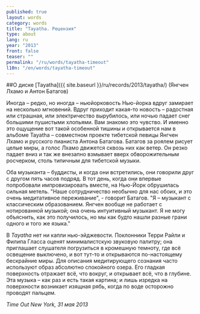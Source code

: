 ```yaml
---
published: true
layout: words
category: words
title: "Tayatha. Рецензия"
type: about
lang: ru
year: "2013"
front: false
teaser: ""
permalink: "/ru/words/tayatha-timeout"
l10n: "/en/words/tayatha-timeout"
---
```


##О диске [Tayatha]({{ site.baseurl }}/ru/records/2013/tayatha/) (Янгчен Лхамо и Антон Батагов)

Иногда – редко, но иногда – ньюйорковость Нью-йорка вдруг замирает на несколько мгновений. Вдруг приходит какая-то новость – радостная или страшная, или электричество вырубилось, или ночью падает снег большими пушистыми хлопьями. Вам знакомо это чувство. И именно это ощущение вот такой особенной тишины и открывается нам в альбоме Tayatha – совместном проекте тибетской певицы Янгчен Лхамо и русского пианиста Антона Батагова. Батагов за роялем рисует целые миры, а голос Лхамо движется сквозь них как ветер. Он резко падает вниз и так же внезапно взмывает вверх обворожительным росчерком, столь типичным для тибетской музыки.

Оба музыканта – буддисты, и когда они встретились, они говорили друг с другом пять часов подряд. В тот день, когда они впервые попробовали импровизировать вместе, на Нью-Йорк обрушилась сильная метель. "Наше сотрудничество необычно для нас обоих, и это очень медитативное переживание", - говорит Батагов. "Я – музыкант с классическим образованием. Янгчен вообще не работает с нотированной музыкой; она очень интуитивный музыкант. Я не могу объяснить, как это получилось, но мы как будто нашли разные грани одного и того же языка."

В _Tayatha_ нет ни капли нью-эйджевости. Поклонники Терри Райли и Филипа Гласса оценят минималистскую звуковую палитру; она приглашает слушателя погрузиться в кромешную темноту, где всё освещение выключено, и вот тут-то и открываются по-настоящему бескрайние миры. Для описания медитирующего сознания часто используют образ абсолютно спокойного озера. Его гладкая поверхность отражает всё, что вокруг, и открывает всё, что в глубине. Эта музыка – как раз и есть такая картина; и лишь изредка на поверхности возникает изящная рябь, когда по воде осторожно проводят пальцем.

 

_Time Out New York, 31 мая 2013_
